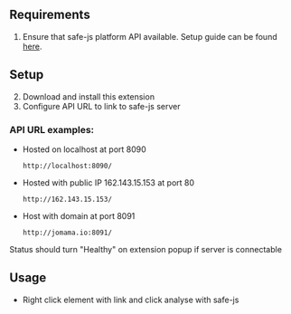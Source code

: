 ## Requirements
1. Ensure that safe-js platform API available.
Setup guide can be found [here](https://github.com/vangeance666/safe-js).

## Setup
2. Download and install this extension
3. Configure API URL to link to safe-js server

### API URL examples:

- Hosted on localhost at port 8090

	`http://localhost:8090/`

- Hosted with public IP 162.143.15.153 at port 80

	`http://162.143.15.153/`

- Host with domain at port 8091

	`http://jomama.io:8091/`

Status should turn "Healthy" on extension popup if server is connectable

## Usage

- Right click element with link and click analyse with safe-js
